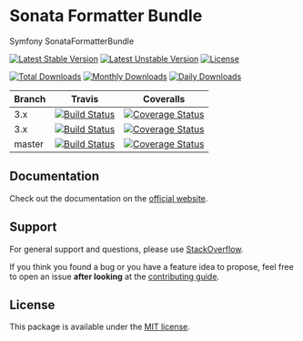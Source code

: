 # Sonata Formatter Bundle

Symfony SonataFormatterBundle

[![Latest Stable Version](https://poser.pugx.org/sonata-project/formatter-bundle/v/stable)](https://packagist.org/packages/sonata-project/formatter-bundle)
[![Latest Unstable Version](https://poser.pugx.org/sonata-project/formatter-bundle/v/unstable)](https://packagist.org/packages/sonata-project/formatter-bundle)
[![License](https://poser.pugx.org/sonata-project/formatter-bundle/license)](https://packagist.org/packages/sonata-project/formatter-bundle)

[![Total Downloads](https://poser.pugx.org/sonata-project/formatter-bundle/downloads)](https://packagist.org/packages/sonata-project/formatter-bundle)
[![Monthly Downloads](https://poser.pugx.org/sonata-project/formatter-bundle/d/monthly)](https://packagist.org/packages/sonata-project/formatter-bundle)
[![Daily Downloads](https://poser.pugx.org/sonata-project/formatter-bundle/d/daily)](https://packagist.org/packages/sonata-project/formatter-bundle)

Branch | Travis | Coveralls |
------ | ------ | --------- |
3.x   | [![Build Status][travis_legacy_badge]][travis_legacy_link]     | [![Coverage Status][coveralls_legacy_badge]][coveralls_legacy_link]     |
3.x   | [![Build Status][travis_stable_badge]][travis_stable_link]     | [![Coverage Status][coveralls_stable_badge]][coveralls_stable_link]     |
master | [![Build Status][travis_unstable_badge]][travis_unstable_link] | [![Coverage Status][coveralls_unstable_badge]][coveralls_unstable_link] |

## Documentation

Check out the documentation on the [official website](https://sonata-project.org/bundles/formatter).

## Support

For general support and questions, please use [StackOverflow](http://stackoverflow.com/questions/tagged/sonata).

If you think you found a bug or you have a feature idea to propose, feel free to open an issue
**after looking** at the [contributing guide](CONTRIBUTING.md).

## License

This package is available under the [MIT license](LICENSE).

[travis_legacy_badge]: https://travis-ci.org/sonata-project/SonataFormatterBundle.svg?branch=3.x
[travis_legacy_link]: https://travis-ci.org/sonata-project/SonataFormatterBundle
[travis_stable_badge]: https://travis-ci.org/sonata-project/SonataFormatterBundle.svg?branch=3.x
[travis_stable_link]: https://travis-ci.org/sonata-project/SonataFormatterBundle
[travis_unstable_badge]: https://travis-ci.org/sonata-project/SonataFormatterBundle.svg?branch=master
[travis_unstable_link]: https://travis-ci.org/sonata-project/SonataFormatterBundle

[coveralls_legacy_badge]: https://coveralls.io/repos/github/sonata-project/SonataFormatterBundle/badge.svg?branch=3.x
[coveralls_legacy_link]: https://coveralls.io/github/sonata-project/SonataFormatterBundle?branch=3.x
[coveralls_stable_badge]: https://coveralls.io/repos/github/sonata-project/SonataFormatterBundle/badge.svg?branch=3.x
[coveralls_stable_link]: https://coveralls.io/github/sonata-project/SonataFormatterBundle?branch=3.x
[coveralls_unstable_badge]: https://coveralls.io/repos/github/sonata-project/SonataFormatterBundle/badge.svg?branch=master
[coveralls_unstable_link]: https://coveralls.io/github/sonata-project/SonataFormatterBundle?branch=master
